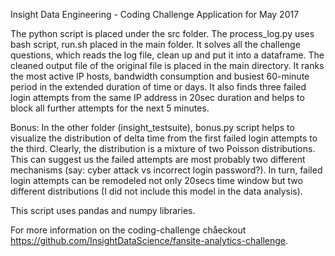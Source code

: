 Insight Data Engineering - Coding Challenge Application for May 2017

The python script is placed under the src folder. The process_log.py uses bash script, run.sh placed in the main folder. It solves all the challenge questions, which reads the log file, clean up and put it into a dataframe. The cleaned output file of the original file is placed in the main directory. It ranks the most active IP hosts, bandwidth consumption and busiest 60-minute period in the extended duration of time or days. It also finds three failed login attempts from the same IP address in 20sec duration and helps to block all further attempts for the next 5 minutes.


Bonus:
In the other folder (insight_testsuite), bonus.py script helps to visualize the distribution of delta time from the first failed login attempts to the third. Clearly, the distribution is a mixture of two Poisson distributions. This can suggest us the failed attempts are most probably two different mechanisms (say:  cyber attack vs incorrect login password?). In turn, failed login attempts can be remodeled not only 20secs time window but two different distributions (I did not include this model in the data analysis).

This script uses pandas and numpy libraries.

For more information on the coding-challenge chåeckout https://github.com/InsightDataScience/fansite-analytics-challenge.
